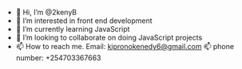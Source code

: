 - 👋 Hi, I’m @2kenyB
- 👀 I’m interested in front end development 
- 🌱 I’m currently learning JavaScript 
- 💞️ I’m looking to collaborate on doing JavaScript projects
- 📫 How to reach me. Email: kipronokenedy6@gmail.com 
 📫 phone number: +254703367663


<!---
2kenyB/2kenyB is a ✨ special ✨ repository because its `README.md` (this file) appears on your GitHub profile.
You can click the Preview link to take a look at your changes.
--->
